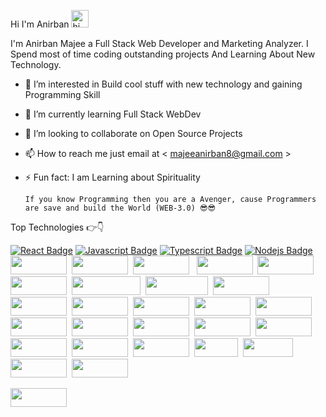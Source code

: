  Hi I'm Anirban <img src="https://user-images.githubusercontent.com/1303154/88677602-1635ba80-d120-11ea-84d8-d263ba5fc3c0.gif" width="28px" alt="hi">

I'm Anirban Majee a Full Stack Web Developer and Marketing Analyzer. I Spend most of time coding outstanding projects And Learning About New Technology.

- 👀 I’m interested in Build cool stuff with new technology and gaining Programming Skill
- 🌱 I’m currently learning Full Stack WebDev
- 💞️ I’m looking to collaborate on Open Source Projects
- 📫 How to reach me just email at  < majeeanirban8@gmail.com > 
- ⚡ Fun fact: I am Learning about Spirituality 

      If you know Programming then you are a Avenger, cause Programmers are save and build the World (WEB-3.0) 😎😎
Top Technologies 👉👇

[![React Badge](https://img.shields.io/badge/-React-61DBFB?style=for-the-badge&labelColor=black&logo=react&logoColor=61DBFB)](#) [![Javascript Badge](https://img.shields.io/badge/-Javascript-F0DB4F?style=for-the-badge&labelColor=black&logo=javascript&logoColor=F0DB4F)](#) [![Typescript Badge](https://img.shields.io/badge/-Typescript-007acc?style=for-the-badge&labelColor=black&logo=typescript&logoColor=007acc)](#) [![Nodejs Badge](https://img.shields.io/badge/-Nodejs-3C873A?style=for-the-badge&labelColor=black&logo=node.js&logoColor=3C873A)](#)
<img src="https://img.shields.io/badge/HTML5-E34F26?style=for-the-badge&logo=html5&logoColor=white" width="90" height="30">&nbsp;
<img src="https://img.shields.io/badge/CSS3-1572B6?style=for-the-badge&logo=css3&logoColor=white" width="90" height="30">&nbsp;
<img src="https://img.shields.io/badge/Python-3776AB?style=for-the-badge&logo=python&logoColor=white" width="90" height="30">
&nbsp;
<img src="https://img.shields.io/badge/MongoDB-4EA94B?style=for-the-badge&logo=mongodb&logoColor=white" width="90" height="30">&nbsp;
<img src="https://img.shields.io/badge/Canva-%2300C4CC.svg?&style=for-the-badge&logo=Canva&logoColor=white" width="90" height="30">&nbsp;
<img src="https://img.shields.io/badge/Figma-F24E1E?style=for-the-badge&logo=figma&logoColor=white" width="90" height="30">&nbsp;
<img src="https://img.shields.io/badge/free%20code%20camp-27273D?style=for-the-badge&logo=freecodecamp&logoColor=white" width="110" height="30">&nbsp;
<img src="https://img.shields.io/badge/Khan%20Academy-14BF96?style=for-the-badge&logo=Khan%20Academy&logoColor=white" width="100" height="30">&nbsp;
<img src="https://img.shields.io/badge/Udacity-grey?style=for-the-badge&logo=udacity&logoColor=#5FCFEE" width="90" height="30">&nbsp;
<img src="https://img.shields.io/badge/firebase-ffca28?style=for-the-badge&logo=firebase&logoColor=black" width="90" height="30">&nbsp;
<img src="https://img.shields.io/badge/Handlebars.js-f0772b?style=for-the-badge&logo=handlebarsdotjs&logoColor=black" width="90" height="30">&nbsp;
<img src="https://img.shields.io/badge/JWT-000000?style=for-the-badge&logo=JSON%20web%20tokens&logoColor=white" width="90" height="30">&nbsp;
<img src="https://img.shields.io/badge/Express.js-000000?style=for-the-badge&logo=express&logoColor=white" width="90" height="30">&nbsp;
<img src="https://img.shields.io/badge/Electron-2B2E3A?style=for-the-badge&logo=electron&logoColor=9FEAF9" width="90" height="30">&nbsp;
<img src="https://img.shields.io/badge/Redux-593D88?style=for-the-badge&logo=redux&logoColor=white" width="90" height="30">&nbsp;
<img src="https://img.shields.io/badge/CSS3-1572B6?style=for-the-badge&logo=css3&logoColor=white" width="90" height="30">&nbsp;
<img src="https://img.shields.io/badge/HTML5-E34F26?style=for-the-badge&logo=html5&logoColor=white" width="90" height="30">&nbsp;
<img src="https://img.shields.io/badge/Discord-7289DA?style=for-the-badge&logo=discord&logoColor=white" width="90" height="30">&nbsp;
<img src="https://img.shields.io/badge/MDN_Web_Docs-black?style=for-the-badge&logo=mdnwebdocs&logoColor=white" width="90" height="30">&nbsp;
<img src="https://img.shields.io/badge/-LeetCode-FFA116?style=for-the-badge&logo=LeetCode&logoColor=black" width="90" height="30">&nbsp;
<img src="https://img.shields.io/badge/-Hackerrank-2EC866?style=for-the-badge&logo=HackerRank&logoColor=white" width="90" height="30">&nbsp;
<img src="https://img.shields.io/badge/Stack_Overflow-FE7A16?style=for-the-badge&logo=stack-overflow&logoColor=white" width="90" height="30">&nbsp;
<img src="https://img.shields.io/badge/C-00599C?style=for-the-badge&logo=&logoColor=white" width="70" height="30">&nbsp;
<img src="https://img.shields.io/badge/C%2B%2B-00599C?style=for-the-badge&logo=c%2B%2B&logoColor=white" width="80" height="30">&nbsp;
<img src="https://img.shields.io/badge/Solidity-e6e6e6?style=for-the-badge&logo=solidity&logoColor=black" width="90" height="30">&nbsp; 
<img src="https://img.shields.io/badge/Go-00ADD8?style=for-the-badge&logo=go&logoColor=white" width="90" height="30">&nbsp;

<img src="" width="90" height="30">&nbsp;




